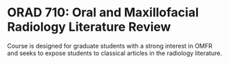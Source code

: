 # ORAD 710: Oral and Maxillofacial Radiology Literature Review

Course is designed for graduate students with a strong interest in OMFR and seeks to expose students to classical articles in the radiology literature.